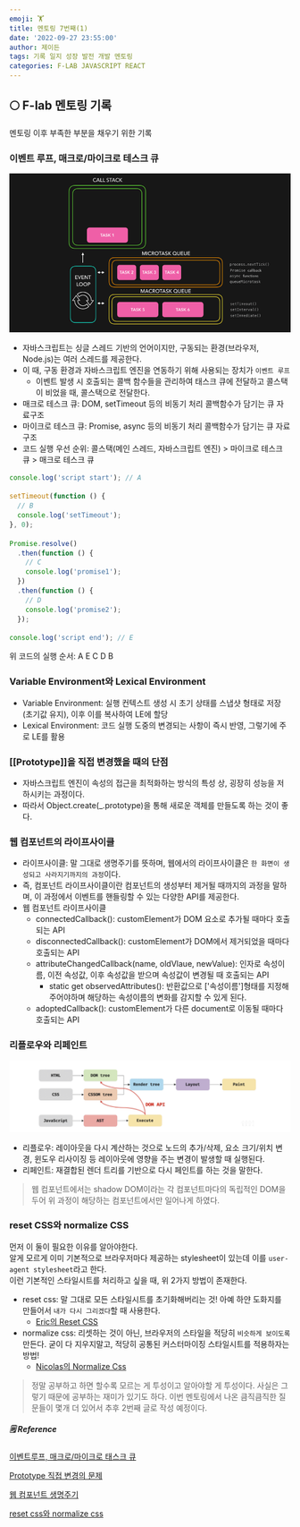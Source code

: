 ```yaml
---
emoji: 🏋️
title: 멘토링 7번째(1)
date: '2022-09-27 23:55:00'
author: 제이든
tags: 기록 일지 성장 발전 개발 멘토링
categories: F-LAB JAVASCRIPT REACT
---
```


## 🌕 F-lab 멘토링 기록

멘토링 이후 부족한 부분을 채우기 위한 기록

### 이벤트 루프, 매크로/마이크로 테스크 큐

![](./src/eventloop-task-queue.gif)

- 자바스크립트는 싱글 스레드 기반의 언어이지만, 구동되는 환경(브라우저, Node.js)는 여러 스레드를 제공한다.
- 이 때, 구동 환경과 자바스크립트 엔진을 연동하기 위해 사용되는 장치가 `이벤트 루프`
  - 이벤트 발생 시 호출되는 콜백 함수들을 관리하여 태스크 큐에 전달하고 콜스택이 비었을 때, 콜스택으로 전달한다.
- 매크로 테스크 큐: DOM, setTimeout 등의 비동기 처리 콜백함수가 담기는 큐 자료구조
- 마이크로 테스크 큐: Promise, async 등의 비동기 처리 콜백함수가 담기는 큐 자료구조
- 코드 실행 우선 순위: 콜스택(메인 스레드, 자바스크립트 엔진) > 마이크로 테스크 큐 > 매크로 테스크 큐

```js
console.log('script start'); // A

setTimeout(function () {
  // B
  console.log('setTimeout');
}, 0);

Promise.resolve()
  .then(function () {
    // C
    console.log('promise1');
  })
  .then(function () {
    // D
    console.log('promise2');
  });

console.log('script end'); // E
```

위 코드의 실행 순서: A E C D B

### Variable Environment와 Lexical Environment

- Variable Environment: 실행 컨텍스트 생성 시 초기 상태를 스냅샷 형태로 저장(초기값 유지), 이후 이를 복사하여 LE에 할당
- Lexical Environment: 코드 실행 도중의 변경되는 사항이 즉시 반영, 그렇기에 주로 LE를 활용

### [[Prototype]]을 직접 변경했을 때의 단점

- 자바스크립트 엔진이 속성의 접근을 최적화하는 방식의 특성 상, 굉장히 성능을 저하시키는 과정이다.
- 따라서 Object.create(\_.prototype)을 통해 새로운 객체를 만들도록 하는 것이 좋다.

### 웹 컴포넌트의 라이프사이클

- 라이프사이클: 말 그대로 생명주기를 뜻하며, 웹에서의 라이프사이클은 `한 화면이 생성되고 사라지기까지의 과정`이다.
- 즉, 컴포넌트 라이프사이클이란 컴포넌트의 생성부터 제거될 때까지의 과정을 말하며, 이 과정에서 이벤트를 핸들링할 수 있는 다양한 API를 제공한다.
- 웹 컴포넌트 라이프사이클
  - connectedCallback(): customElement가 DOM 요소로 추가될 때마다 호출되는 API
  - disconnectedCallback(): customElement가 DOM에서 제거되었을 때마다 호출되는 API
  - attributeChangedCallback(name, oldVlaue, newValue): 인자로 속성이름, 이전 속성값, 이후 속성값을 받으며 속성값이 변경될 때 호출되는 API
    - static get observedAttributes(): 반환값으로 ['속성이름']형태를 지정해주어야하며 해당하는 속성이름의 변화를 감지할 수 있게 된다.
  - adoptedCallback(): customElement가 다른 document로 이동될 때마다 호출되는 API

### 리플로우와 리페인트

![리플로우와 리페인트](./src/reflow-repaint.png)

- 리플로우: 레이아웃을 다시 계산하는 것으로 노드의 추가/삭제, 요소 크기/위치 변경, 윈도우 리사이징 등 레이아웃에 영향을 주는 변경이 발생할 때 실행된다.
- 리페인트: 재결합된 렌더 트리를 기반으로 다시 페인트를 하는 것을 말한다.

> 웹 컴포넌트에서는 shadow DOM이라는 각 컴포넌트마다의 독립적인 DOM을 두어 위 과정이 해당하는 컴포넌트에서만 일어나게 하였다.

### reset CSS와 normalize CSS

먼저 이 둘이 필요한 이유를 알아야한다.<br/>
알게 모르게 이미 기본적으로 브라우저마다 제공하는 stylesheet이 있는데 이를 `user-agent stylesheet`라고 한다.<br/>
이런 기본적인 스타일시트를 처리하고 싶을 때, 위 2가지 방법이 존재한다.

- reset css: 말 그대로 모든 스타일시트를 초기화해버리는 것! 아예 하얀 도화지를 만들어서 `내가 다시 그리겠다`할 때 사용한다.
  - [Eric의 Reset CSS](https://meyerweb.com/eric/tools/css/reset/)
- normalize css: 리셋하는 것이 아닌, 브라우저의 스타일을 적당히 `비슷하게 보이도록` 만든다. 굳이 다 지우지말고, 적당히 공통된 커스터마이징 스타일시트를 적용하자는 방법!
  - [Nicolas의 Normalize Css](https://github.com/necolas/normalize.css)

> 정말 공부하고 하면 할수록 모르는 게 투성이고 알아야할 게 투성이다.
> 사실은 그렇기 때문에 공부하는 재미가 있기도 하다.
> 이번 멘토링에서 나온 큼직큼직한 질문들이 몇개 더 있어서 추후 2번째 글로 작성 예정이다.

##### 🗒️ Reference

[이벤트루프, 매크로/마이크로 태스크 큐](https://velog.io/@yejineee/%EC%9D%B4%EB%B2%A4%ED%8A%B8-%EB%A3%A8%ED%94%84%EC%99%80-%ED%83%9C%EC%8A%A4%ED%81%AC-%ED%81%90-%EB%A7%88%EC%9D%B4%ED%81%AC%EB%A1%9C-%ED%83%9C%EC%8A%A4%ED%81%AC-%EB%A7%A4%ED%81%AC%EB%A1%9C-%ED%83%9C%EC%8A%A4%ED%81%AC-g6f0joxx)

[Prototype 직접 변경의 문제](https://developer.mozilla.org/en-US/docs/Web/JavaScript/Reference/Global_Objects/Object/setPrototypeOf)

[웹 컴포넌트 생명주기](https://developer.mozilla.org/ko/docs/Web/Web_Components/Using_custom_elements#%EC%83%9D%EB%AA%85_%EC%A3%BC%EA%B8%B0_%EC%BD%9C%EB%B0%B1_%EC%82%AC%EC%9A%A9%ED%95%98%EA%B8%B0)

[reset css와 normalize css](https://nykim.work/100)

```toc

```

